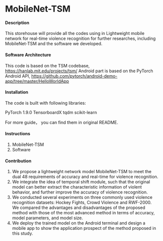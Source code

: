 #  MobileNet-TSM

#### Description
This storehouse will provide all the codes using in Lightweight mobile network for real-time violence recognition for further researches, including  MobileNet-TSM and the software we developed.

#### Software Architecture
This code is based on the TSM codebase, https://hanlab.mit.edu/projects/tsm/
Android part is based on the PyTorch Android API, https://github.com/pytorch/android-demo-app/tree/master/HelloWorldApp

#### Installation

The code is built with following libraries:

PyTorch 1.9.0
TensorboardX
tqdm
scikit-learn

For more guide， you can find them in original README.


#### Instructions

1.  MobileNet-TSM
2.  Software

#### Contribution

1. We propose a lightweight network model MobileNet-TSM to meet the dual 48 requirements of accuracy and real-time for violence recognition.
2. We integrate the idea of temporal shift module, such that the original model can better extract the characteristic information of violent behavior, and further improve the accuracy of violence recognition.
3. We conducted several experiments on three commonly used violence recognition datasets: Hockey Fights, Crowd Violence and RWF-2000. We compared the advantages and disadvantages of the proposed method with those of the most advanced method in terms of accuracy, model parameters, and model size.
4. We deploy the trained model on the Android terminal and design a mobile app to show the application prospect of the method proposed in this study.


